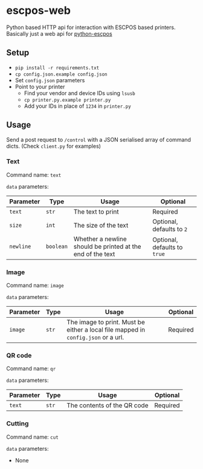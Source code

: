 # escpos-web
Python based HTTP api for interaction with ESCPOS based printers. Basically just a web api for [python-escpos](https://github.com/python-escpos/python-escpos)

## Setup

* `pip install -r requirements.txt`
* `cp config.json.example config.json`
* Set `config.json` parameters
* Point to your printer
  * Find your vendor and device IDs using `lsusb`
  * `cp printer.py.example printer.py`
  * Add your IDs in place of `1234` in `printer.py`

## Usage

Send a post request to `/control` with a JSON serialised array of command dicts. (Check `client.py` for examples)

### Text

Command name: `text`

`data` parameters:

| Parameter | Type | Usage | Optional |
| --------- | ---- | ----- | -------- |
| `text`    | `str` | The text to print | Required |
| `size`    | `int` | The size of the text | Optional, defaults to `2` |
| `newline` | `boolean` | Whether a newline should be printed at the end of the text | Optional, defaults to `true` |

### Image

Command name: `image`

`data` parameters:

| Parameter | Type | Usage | Optional |
| --------- | ---- | ----- | -------- |
| `image`   | `str` | The image to print. Must be either a local file mapped in `config.json` or a url. | Required |

### QR code

Command name: `qr`

`data` parameters:

| Parameter | Type | Usage | Optional |
| --------- | ---- | ----- | -------- |
| `text`    | `str` | The contents of the QR code | Required |

### Cutting

Command name: `cut`

`data` parameters:

* None
